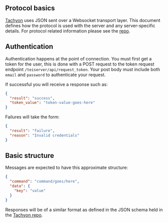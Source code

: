 ## Protocol basics
[Tachyon](https://github.com/beyond-all-reason/tachyon) uses JSON sent over a Websocket transport layer. This document defines how the protocol is used with the server and any server-specific details. For protocol related information please see the [repo](https://github.com/beyond-all-reason/tachyon).

## Authentication
Authentication happens at the point of connection. You must first get a token for the user, this is done with a POST request to the token request endpoint `/teiserver/api/request_token`. Your post body must include both `email` and `password` to authenticate your request.

If successful you will receive a response such as:
```json
{
  "result": "success",
  "token_value": "token-value-goes-here"
}
```

Failures will take the form:
```json
{
  "result": "failure",
  "reason": "Invalid credentials"
}
```

## Basic structure
Messages are expected to have this approximate structure:
```json
{
  "command": "command/goes/here",
  "data": {
    "key": "value"
  }
}
```

Responses will be of a similar format as defined in the JSON schema held in the [Tachyon repo](https://github.com/beyond-all-reason/tachyon).
